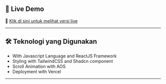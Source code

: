 ## 🚀 Live Demo

🔗 [Klik di sini untuk melihat versi live](https://geek-garden.vercel.app)

---

## 🛠️ Teknologi yang Digunakan

- With Javascript Language and ReactJS Framework
- Styling with TailwindCSS and Shadcn component
- Scroll Animation with AOS
- Deployment with Vercel

---

